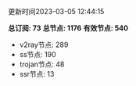 更新时间2023-03-05 12:44:15

**总订阅: 73**
**总节点: 1176**
**有效节点: 540**
- v2ray节点: 289
- ss节点: 190
- trojan节点: 48
- ssr节点: 13
